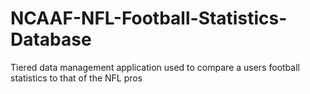# NCAAF-NFL-Football-Statistics-Database
Tiered data management application used to compare a users football statistics to that of the NFL pros 

